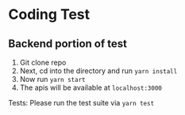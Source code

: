 # Coding Test

## Backend portion of test
1. Git clone repo
2. Next, cd into the directory and run ```yarn install```
3. Now run ```yarn start```
4. The apis will be available at ```localhost:3000```

Tests: Please run the test suite via ```yarn test```
